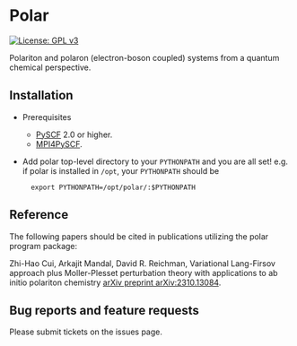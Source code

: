 Polar
===============================================
[![License: GPL v3](https://img.shields.io/badge/License-GPLv3-blue.svg)](https://www.gnu.org/licenses/gpl-3.0)

Polariton and polaron (electron-boson coupled) systems from a quantum chemical perspective.

Installation
------------

* Prerequisites
    - [PySCF](https://github.com/pyscf/pyscf) 2.0 or higher.
    - [MPI4PySCF](https://github.com/zhcui/mpi4pyscf.git).

* Add polar top-level directory to your `PYTHONPATH` and you are all set!
  e.g. if polar is installed in `/opt`, your `PYTHONPATH` should be

        export PYTHONPATH=/opt/polar/:$PYTHONPATH
	
Reference
------------

The following papers should be cited in publications utilizing the polar program package:


Zhi-Hao Cui, Arkajit Mandal, David R. Reichman, Variational Lang-Firsov approach plus Moller-Plesset perturbation theory with applications to ab initio polariton chemistry [arXiv preprint arXiv:2310.13084](https://arxiv.org/abs/2310.13084).


Bug reports and feature requests
--------------------------------
Please submit tickets on the issues page.

